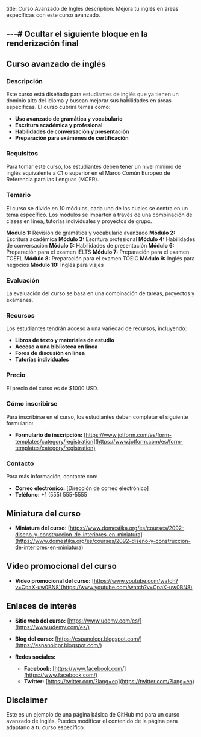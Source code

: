 title: Curso Avanzado de Inglés
description: Mejora tu inglés en áreas específicas con este curso avanzado.

---# Ocultar el siguiente bloque en la renderización final
---

## Curso avanzado de inglés

### Descripción

Este curso está diseñado para estudiantes de inglés que ya tienen un dominio alto del idioma y buscan mejorar sus habilidades en áreas específicas. El curso cubrirá temas como:

* **Uso avanzado de gramática y vocabulario**
* **Escritura académica y profesional**
* **Habilidades de conversación y presentación**
* **Preparación para exámenes de certificación**

### Requisitos

Para tomar este curso, los estudiantes deben tener un nivel mínimo de inglés equivalente a C1 o superior en el Marco Común Europeo de Referencia para las Lenguas (MCER).

### Temario

El curso se divide en 10 módulos, cada uno de los cuales se centra en un tema específico. Los módulos se imparten a través de una combinación de clases en línea, tutorías individuales y proyectos de grupo.

**Módulo 1:** Revisión de gramática y vocabulario avanzado
**Módulo 2:** Escritura académica
**Módulo 3:** Escritura profesional
**Módulo 4:** Habilidades de conversación
**Módulo 5:** Habilidades de presentación
**Módulo 6:** Preparación para el examen IELTS
**Módulo 7:** Preparación para el examen TOEFL
**Módulo 8:** Preparación para el examen TOEIC
**Módulo 9:** Inglés para negocios
**Módulo 10:** Inglés para viajes

### Evaluación

La evaluación del curso se basa en una combinación de tareas, proyectos y exámenes.

### Recursos

Los estudiantes tendrán acceso a una variedad de recursos, incluyendo:

* **Libros de texto y materiales de estudio**
* **Acceso a una biblioteca en línea**
* **Foros de discusión en línea**
* **Tutorías individuales**

### Precio

El precio del curso es de \$1000 USD.

### Cómo inscribirse

Para inscribirse en el curso, los estudiantes deben completar el siguiente formulario:

* **Formulario de inscripción:** [https://www.jotform.com/es/form-templates/category/registration](https://www.jotform.com/es/form-templates/category/registration)

### Contacto

Para más información, contacte con:

* **Correo electrónico:** [Dirección de correo electrónico]
* **Teléfono:** +1 (555) 555-5555

## Miniatura del curso

* **Miniatura del curso:** [https://www.domestika.org/es/courses/2092-diseno-y-construccion-de-interiores-en-miniatura](https://www.domestika.org/es/courses/2092-diseno-y-construccion-de-interiores-en-miniatura)

## Video promocional del curso

* **Video promocional del curso:** [https://www.youtube.com/watch?v=CpaX-uw0BN8](https://www.youtube.com/watch?v=CpaX-uw0BN8)

## Enlaces de interés

* **Sitio web del curso:** [https://www.udemy.com/es/](https://www.udemy.com/es/)
* **Blog del curso:** [https://espanolcpr.blogspot.com/](https://espanolcpr.blogspot.com/)
* **Redes sociales:**

    * **Facebook:** [https://www.facebook.com/](https://www.facebook.com/)
    * **Twitter:** [https://twitter.com/?lang=en](https://twitter.com/?lang=en)

## Disclaimer

Este es un ejemplo de una página básica de GitHub md para un curso avanzado de inglés. Puedes modificar el contenido de la página para adaptarlo a tu curso específico.
